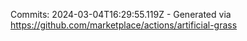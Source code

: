 Commits: 2024-03-04T16:29:55.119Z - Generated via https://github.com/marketplace/actions/artificial-grass
<br>
